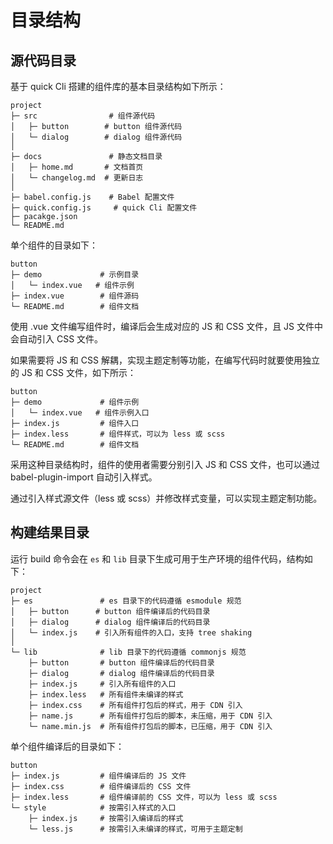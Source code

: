 # 目录结构

## 源代码目录

基于 quick Cli 搭建的组件库的基本目录结构如下所示：

```
project
├─ src                # 组件源代码
│   ├─ button        # button 组件源代码
│   └─ dialog        # dialog 组件源代码
│
├─ docs               # 静态文档目录
│   ├─ home.md       # 文档首页
│   └─ changelog.md  # 更新日志
│
├─ babel.config.js    # Babel 配置文件
├─ quick.config.js     # quick Cli 配置文件
├─ pacakge.json
└─ README.md
```

单个组件的目录如下：

```
button
├─ demo             # 示例目录
│   └─ index.vue   # 组件示例
├─ index.vue        # 组件源码
└─ README.md        # 组件文档
```

使用 .vue 文件编写组件时，编译后会生成对应的 JS 和 CSS 文件，且 JS 文件中会自动引入 CSS 文件。

如果需要将 JS 和 CSS 解耦，实现主题定制等功能，在编写代码时就要使用独立的 JS 和 CSS 文件，如下所示：

```
button
├─ demo             # 组件示例
│   └─ index.vue   # 组件示例入口
├─ index.js         # 组件入口
├─ index.less       # 组件样式，可以为 less 或 scss
└─ README.md        # 组件文档
```

采用这种目录结构时，组件的使用者需要分别引入 JS 和 CSS 文件，也可以通过 babel-plugin-import 自动引入样式。

通过引入样式源文件（less 或 scss）并修改样式变量，可以实现主题定制功能。

## 构建结果目录

运行 build 命令会在 `es` 和 `lib` 目录下生成可用于生产环境的组件代码，结构如下：

```
project
├─ es               # es 目录下的代码遵循 esmodule 规范
│   ├─ button      # button 组件编译后的代码目录
│   ├─ dialog      # dialog 组件编译后的代码目录
│   └─ index.js    # 引入所有组件的入口，支持 tree shaking
│
└─ lib              # lib 目录下的代码遵循 commonjs 规范
    ├─ button       # button 组件编译后的代码目录
    ├─ dialog       # dialog 组件编译后的代码目录
    ├─ index.js     # 引入所有组件的入口
    ├─ index.less   # 所有组件未编译的样式
    ├─ index.css    # 所有组件打包后的样式，用于 CDN 引入
    ├─ name.js      # 所有组件打包后的脚本，未压缩，用于 CDN 引入
    └─ name.min.js  # 所有组件打包后的脚本，已压缩，用于 CDN 引入
```

单个组件编译后的目录如下：

```
button
├─ index.js         # 组件编译后的 JS 文件
├─ index.css        # 组件编译后的 CSS 文件
├─ index.less       # 组件编译前的 CSS 文件，可以为 less 或 scss
└─ style            # 按需引入样式的入口
    ├─ index.js     # 按需引入编译后的样式
    └─ less.js      # 按需引入未编译的样式，可用于主题定制
```
